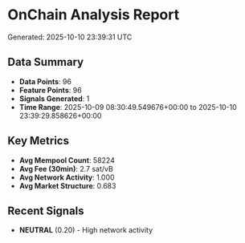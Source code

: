 # OnChain Analysis Report
Generated: 2025-10-10 23:39:31 UTC

## Data Summary
- **Data Points**: 96
- **Feature Points**: 96
- **Signals Generated**: 1
- **Time Range**: 2025-10-09 08:30:49.549676+00:00 to 2025-10-10 23:39:29.858626+00:00

## Key Metrics
- **Avg Mempool Count**: 58224
- **Avg Fee (30min)**: 2.7 sat/vB
- **Avg Network Activity**: 1.000
- **Avg Market Structure**: 0.683

## Recent Signals
- **NEUTRAL** (0.20) - High network activity
